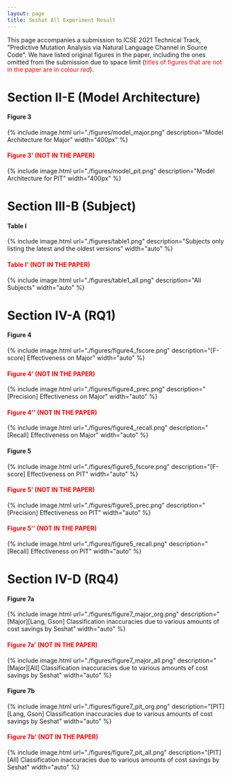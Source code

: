 ```yaml
---
layout: page
title: Seshat All Experiment Result
---
```


This page accompanies a submission to ICSE 2021 Technical Track, "Predictive Mutation Analysis via Natural Language Channel in Source Code". We have listed original figures in the paper, including the ones omitted from the submission due to space limit (<span style="color:red;">titles of figures that are not in the paper are in colour *red*</span>).

# Section II-E (Model Architecture)
#### Figure 3
{% include image.html url="./figures/model_major.png" description="Model Architecture for Major" width="400px" %}

#### <span style="color:red">Figure 3' (NOT IN THE PAPER)</span>
{% include image.html url="./figures/model_pit.png" description="Model Architecture for PIT" width="400px" %}


# Section III-B (Subject)
#### Table I
{% include image.html url="./figures/table1.png" description="Subjects only listing the latest and the oldest versions" width="auto" %}

#### <span style="color:red">Table I' (NOT IN THE PAPER)</span>
{% include image.html url="./figures/table1_all.png" description="All Subjects" width="auto" %}


# Section IV-A (RQ1)
#### Figure 4
{% include image.html url="./figures/figure4_fscore.png" description="[F-score] Effectiveness on Major" width="auto" %}
#### <span style="color:red"> Figure 4' (NOT IN THE PAPER)</span>
{% include image.html url="./figures/figure4_prec.png" description="[Precision] Effectiveness on Major" width="auto" %}
#### <span style="color:red"> Figure 4'' (NOT IN THE PAPER)</span>
{% include image.html url="./figures/figure4_recall.png" description="[Recall] Effectiveness on Major" width="auto" %}

#### Figure 5
{% include image.html url="./figures/figure5_fscore.png" description="[F-score] Effectiveness on PIT" width="auto" %}
#### <span style="color:red"> Figure 5' (NOT IN THE PAPER)</span>
{% include image.html url="./figures/figure5_prec.png" description="[Precision] Effectiveness on PIT" width="auto" %}
#### <span style="color:red"> Figure 5'' (NOT IN THE PAPER)</span>
{% include image.html url="./figures/figure5_recall.png" description="[Recall] Effectiveness on PIT" width="auto" %}



# Section IV-D (RQ4)
#### Figure 7a
{% include image.html url="./figures/figure7_major_org.png" description="[Major][Lang, Gson] Classification inaccuracies due to various amounts of cost savings by Seshat" width="auto" %}
#### <span style="color:red"> Figure 7a' (NOT IN THE PAPER)</span>
{% include image.html url="./figures/figure7_major_all.png" description="[Major][All] Classification inaccuracies due to various amounts of cost savings by Seshat" width="auto" %}

#### Figure 7b
{% include image.html url="./figures/figure7_pit_org.png" description="[PIT][Lang, Gson] Classification inaccuracies due to various amounts of cost savings by Seshat" width="auto" %}
#### <span style="color:red"> Figure 7b' (NOT IN THE PAPER)</span>
{% include image.html url="./figures/figure7_pit_all.png" description="[PIT][All] Classification inaccuracies due to various amounts of cost savings by Seshat" width="auto" %}